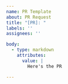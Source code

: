 ```yaml
---
name: PR Template
about: PR Request 
title: "[PR]: "
labels: ''
assignees: ''

body:
  - type: markdown
    attributes: 
      value: |
        Here's the PR

---
```

